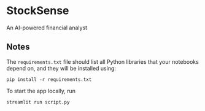 # StockSense
An AI-powered financial analyst

## Notes
The `requirements.txt` file should list all Python libraries that your notebooks
depend on, and they will be installed using:

```
pip install -r requirements.txt
```
To start the app locally, run

```
streamlit run script.py
```
